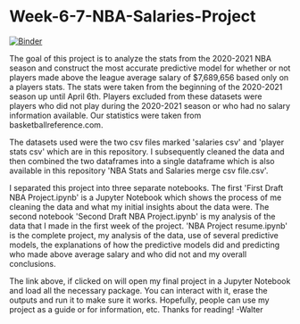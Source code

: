 # Week-6-7-NBA-Salaries-Project

[![Binder](https://mybinder.org/badge_logo.svg)](https://mybinder.org/v2/gh/wallywanderlust/Week-6-7-NBA-Salaries-Project/main?filepath=nbaproject%20resume.ipynb)

The goal of this project is to analyze the stats from the 2020-2021 NBA season and construct the most accurate predictive model for whether or not players made above the league average salary of $7,689,656 based only on a players stats. The stats were taken from the beginning of the 2020-2021 season up until April 6th. Players excluded from these datasets were players who did not play during the 2020-2021 season or who had no salary information available. Our statistics were taken from basketballreference.com.

The datasets used were the two csv files marked 'salaries csv' and 'player stats csv' which are in this repository. I subsequently cleaned the data and then combined the two dataframes into a single dataframe which is also available in this repository 'NBA Stats and Salaries merge csv file.csv'.

I separated this project into three separate notebooks. The first 'First Draft NBA Project.ipynb' is a Jupyter Notebook which shows the process of me cleaning the data and what my initial insights about the data were. The second notebook 'Second Draft NBA Project.ipynb' is my analysis of the data that I made in the first week of the project. 'NBA Project resume.ipynb' is the complete project, my analysis of the data, use of several predictive models, the explanations of how the predictive models did and predicting who made above average salary and who did not and my overall conclusions.

The link above, if clicked on will open my final project in a Jupyter Notebook and load all the necessary package. You can interact with it, erase the outputs and run it to make sure it works. Hopefully, people can use my project as a guide or for information, etc. Thanks for reading! -Walter
